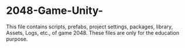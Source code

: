 # 2048-Game-Unity-
This file contains scripts, prefabs, project settings, packages, library, Assets, Logs, etc., of game 2048. These files are only for the education purpose.  

